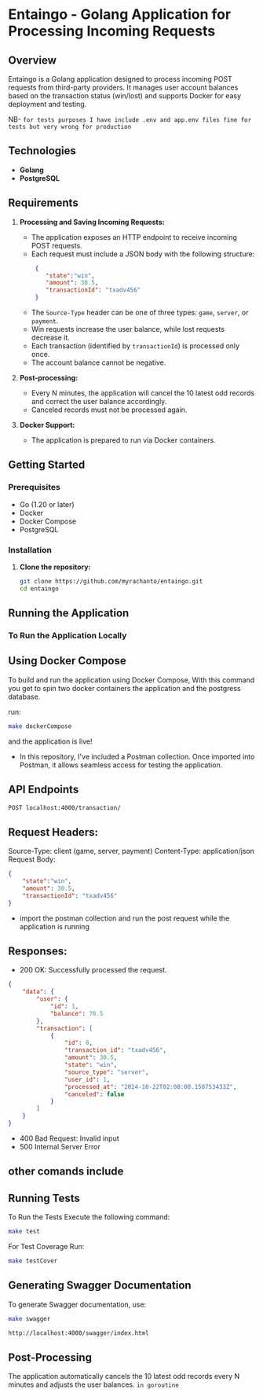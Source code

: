 # Entaingo - Golang Application for Processing Incoming Requests

## Overview

Entaingo is a Golang application designed to process incoming POST requests from third-party providers. It manages user account balances based on the transaction status (win/lost) and supports Docker for easy deployment and testing.

NB- `for tests purposes I have include .env and app.env files fine for tests but very wrong for production`

## Technologies

- **Golang**
- **PostgreSQL**


## Requirements

1. **Processing and Saving Incoming Requests:**
   - The application exposes an HTTP endpoint to receive incoming POST requests.
   - Each request must include a JSON body with the following structure:
     ```json
      {
         "state":"win",
         "amount": 30.5,
         "transactionId": "txadv456"
      }
      ```
   - The `Source-Type` header can be one of three types: `game`, `server`, or `payment`.
   - Win requests increase the user balance, while lost requests decrease it.
   - Each transaction (identified by `transactionId`) is processed only once.
   - The account balance cannot be negative.

2. **Post-processing:**
   - Every N minutes, the application will cancel the 10 latest odd records and correct the user balance accordingly.
   - Canceled records must not be processed again.

3. **Docker Support:**
   - The application is prepared to run via Docker containers.

## Getting Started

### Prerequisites

- Go (1.20 or later)
- Docker
- Docker Compose
- PostgreSQL

### Installation

1. **Clone the repository:**
   ```bash
   git clone https://github.com/myrachanto/entaingo.git
   cd entaingo
   ```

## Running the Application
### To Run the Application Locally


## Using Docker Compose
To build and run the application using Docker Compose, 
With this command you get to spin two docker containers the application and the postgress database. 

run:

```bash
make dockerCompose
``` 

and the application is live!

- In this repository, I've included a Postman collection. Once imported into Postman, it allows seamless access for testing the application.

## API Endpoints

```bash
POST localhost:4000/transaction/
```
## Request Headers:

Source-Type: client (game, server, payment)
Content-Type: application/json
Request Body:

```json
{
    "state":"win",
    "amount": 30.5,
    "transactionId": "txadv456"
}
```
- import the postman collection and run the post request while the application is running

## Responses:

- 200 OK: Successfully processed the request.
```json
{
    "data": {
        "user": {
            "id": 1,
            "balance": 70.5
        },
        "transaction": [
            {
                "id": 8,
                "transaction_id": "txadv456",
                "amount": 30.5,
                "state": "win",
                "source_type": "server",
                "user_id": 1,
                "processed_at": "2024-10-22T02:08:08.150753433Z",
                "canceled": false
            }
        ]
    }
}
```

- 400 Bad Request: Invalid input 
- 500 Internal Server Error

## other comands include


## Running Tests
To Run the Tests
Execute the following command:

```bash
make test
```

For Test Coverage
Run:

```bash
make testCover
```

## Generating Swagger Documentation
To generate Swagger documentation, use:

```bash
make swagger

```
```bash
http://localhost:4000/swagger/index.html
```

## Post-Processing
The application automatically cancels the 10 latest odd records every N minutes and adjusts the user balances. `in goroutine`



